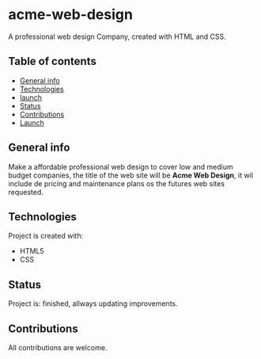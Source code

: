 # acme-web-design

A professional web design Company, created with HTML and CSS.

## Table of contents
* [General info](#general-info)
* [Technologies](#technologies)
* [launch](#lauch)
* [Status](#status)
* [Contributions](#contributions)
* [Launch](https://rago89.github.io/acme-web-design/)

## General info
Make a affordable professional web design to cover low and medium budget companies, the title of the web site will be **Acme Web Design**, it wil include de pricing and maintenance plans os the futures web sites requested. 
	
## Technologies
Project is created with:

* HTML5
* CSS

## Status

Project is: finished, allways updating improvements.

## Contributions

All contributions are welcome.

